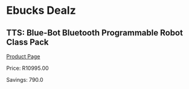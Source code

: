 
# Ebucks Dealz
## TTS: Blue-Bot Bluetooth Programmable Robot Class Pack
[Product Page](https://www.ebucks.com/web/shop/productSelected.do?prodId=638405170&catId=375509364)

Price: R10995.00

Savings: 790.0


	